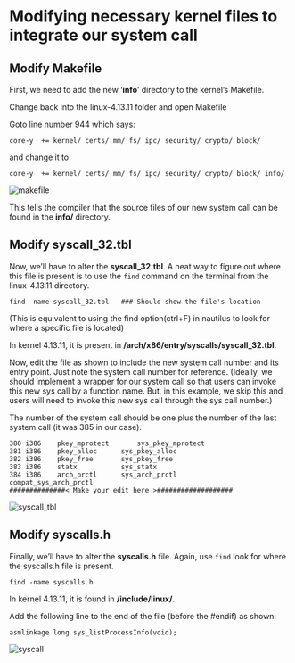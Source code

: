 # Modifying necessary kernel files to integrate our system call

## Modify Makefile

First, we need to add the new ‘**info**’ directory to the kernel’s Makefile.

Change back into the linux-4.13.11 folder and open Makefile

Goto line number 944 which says: 

```core-y  += kernel/ certs/ mm/ fs/ ipc/ security/ crypto/ block/```

and change it to 

```core-y  += kernel/ certs/ mm/ fs/ ipc/ security/ crypto/ block/ info/```

![makefile](./figs/makefile.png)

This tells the compiler that the source files of our new system call can be found in the **info/** directory.


## Modify syscall_32.tbl

Now, we’ll have to alter the **syscall_32.tbl**.
A neat way to figure out where this file is present is to use the `find` command on the terminal from the linux-4.13.11 directory.
```
find -name syscall_32.tbl   ### Should show the file's location
```
(This is equivalent to using the find option(ctrl+F) in nautilus to look for where a specific file is located)


In kernel 4.13.11, it is present in **/arch/x86/entry/syscalls/syscall_32.tbl**.

Now, edit the file as shown to include the new system call number and its entry point. Just note the system call number for reference. (Ideally, we should implement a wrapper for our system call so that users can invoke this new sys call by a function name.  But, in this example, we skip this and users will need to invoke this new sys call through the sys call number.)

The number of the system call should be one plus the number of the last system call (it was 385 in our case). 
```
380	i386	pkey_mprotect		sys_pkey_mprotect
381	i386	pkey_alloc		sys_pkey_alloc
382	i386	pkey_free		sys_pkey_free
383	i386	statx			sys_statx
384	i386	arch_prctl		sys_arch_prctl			compat_sys_arch_prctl
##############< Make your edit here >###################

```
![syscall_tbl](./figs/syscall_32.png)

## Modify syscalls.h

Finally, we’ll have to alter the **syscalls.h** file. Again, use `find` look for where the syscalls.h file is present.

```
find -name syscalls.h
```
In kernel 4.13.11, it is found in **/include/linux/**.

Add the following line to the end of the file (before the #endif) as shown:
```
asmlinkage long sys_listProcessInfo(void);
```
![syscall](./figs/syscalls.png)

